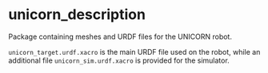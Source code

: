 # unicorn_description

Package containing meshes and URDF files for the UNICORN robot.

`unicorn_target.urdf.xacro` is the main URDF file used on the robot, while an additional file `unicorn_sim.urdf.xacro` is provided for the simulator.
